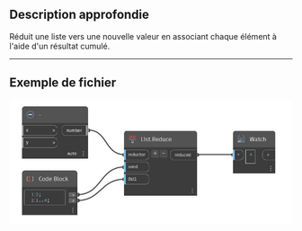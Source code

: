 ## Description approfondie
Réduit une liste vers une nouvelle valeur en associant chaque élément à l'aide d'un résultat cumulé.
___
## Exemple de fichier

![Reduce](./CoreNodeModels.HigherOrder.Reduce_img.jpg)

